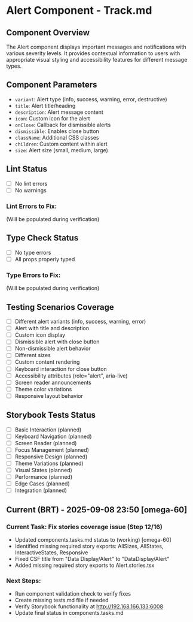 # Alert Component - Track.md

## Component Overview

The Alert component displays important messages and notifications with various severity levels. It provides contextual information to users with appropriate visual styling and accessibility features for different message types.

## Component Parameters

- `variant`: Alert type (info, success, warning, error, destructive)
- `title`: Alert title/heading
- `description`: Alert message content
- `icon`: Custom icon for the alert
- `onClose`: Callback for dismissible alerts
- `dismissible`: Enables close button
- `className`: Additional CSS classes
- `children`: Custom content within alert
- `size`: Alert size (small, medium, large)

## Lint Status

- [ ] No lint errors
- [ ] No warnings

### Lint Errors to Fix:

(Will be populated during verification)

## Type Check Status

- [ ] No type errors
- [ ] All props properly typed

### Type Errors to Fix:

(Will be populated during verification)

## Testing Scenarios Coverage

- [ ] Different alert variants (info, success, warning, error)
- [ ] Alert with title and description
- [ ] Custom icon display
- [ ] Dismissible alert with close button
- [ ] Non-dismissible alert behavior
- [ ] Different sizes
- [ ] Custom content rendering
- [ ] Keyboard interaction for close button
- [ ] Accessibility attributes (role="alert", aria-live)
- [ ] Screen reader announcements
- [ ] Theme color variations
- [ ] Responsive layout behavior

## Storybook Tests Status

- [ ] Basic Interaction (planned)
- [ ] Keyboard Navigation (planned)
- [ ] Screen Reader (planned)
- [ ] Focus Management (planned)
- [ ] Responsive Design (planned)
- [ ] Theme Variations (planned)
- [ ] Visual States (planned)
- [ ] Performance (planned)
- [ ] Edge Cases (planned)
- [ ] Integration (planned)

## Current (BRT) - 2025-09-08 23:50 [omega-60]

### Current Task: Fix stories coverage issue (Step 12/16)

- Updated components.tasks.md status to (working) [omega-60]
- Identified missing required story exports: AllSizes, AllStates, InteractiveStates, Responsive
- Fixed CSF title from "Data Display/Alert" to "DataDisplay/Alert" 
- Added missing required story exports to Alert.stories.tsx

### Next Steps:

- Run component validation check to verify fixes
- Create missing tests.md file if needed
- Verify Storybook functionality at http://192.168.166.133:6008
- Update final status in components.tasks.md
